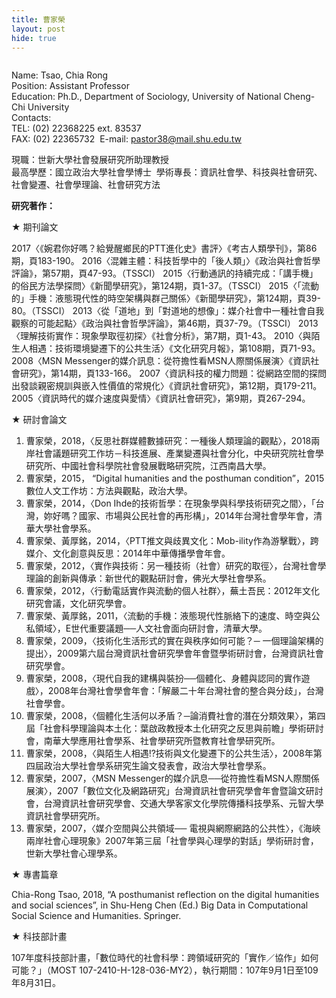 ```yaml
---
title: 曹家榮
layout: post
hide: true
---
```


<span style="max-width:30%;" class="image right"><img src="{{ 'assets/images/cao.jpg' | relative_url }}" alt="" /></span>

Name: Tsao, Chia Rong       
Position: Assistant Professor    
Education: Ph.D., Department of Sociology, University of National Cheng-Chi University    
Contacts:    
TEL: (02) 22368225 ext. 83537    
FAX: (02) 22365732 
E-mail: pastor38@mail.shu.edu.tw   

現職：世新大學社會發展研究所助理教授    
最高學歷：國立政治大學社會學博士    學術專長：資訊社會學、科技與社會研究、社會變遷、社會學理論、社會研究方法    

<p><strong>研究著作：</strong></p>

<p>★ 期刊論文</p>

2017〈《婉君你好嗎？給覺醒鄉民的PTT進化史》書評〉《考古人類學刊》，第86期，頁183-190。
2016〈混雜主體：科技哲學中的「後人類」〉《政治與社會哲學評論》，第57期，頁47-93。（TSSCI）
2015〈行動通訊的持續完成：「講手機」的俗民方法學探問〉《新聞學研究》，第124期，頁1-37。（TSSCI）
2015〈「流動的」手機：液態現代性的時空架構與群己關係〉《新聞學研究》，第124期，頁39-80。（TSSCI）
2013〈從「道地」到「對道地的想像」：媒介社會中一種社會自我觀察的可能起點〉《政治與社會哲學評論》，第46期，頁37-79。（TSSCI）
2013〈理解技術實作：現象學取徑初探〉《社會分析》，第7期，頁1-43。
2010〈與陌生人相遇：技術環境變遷下的公共生活〉《文化研究月報》，第108期，頁71-93。
2008〈MSN Messenger的媒介訊息：從符擔性看MSN人際關係展演〉《資訊社會研究》，第14期，頁133-166。
2007〈資訊科技的權力問題：從網路空間的探問出發談親密規訓與嵌入性價值的常規化〉《資訊社會研究》，第12期，頁179-211。
2005〈資訊時代的媒介速度與愛情〉《資訊社會研究》，第9期，頁267-294。

<p>★ 研討會論文</p>

1. 曹家榮，2018，〈反思社群媒體數據研究：一種後人類理論的觀點〉，2018兩岸社會議題研究工作坊－科技進展、產業變遷與社會分化，中央研究院社會學研究所、中國社會科學院社會發展戰略研究院，江西南昌大學。
2. 曹家榮，2015， “Digital humanities and the posthuman condition”，2015數位人文工作坊：方法與觀點，政治大學。
3. 曹家榮，2014，〈Don Ihde的技術哲學：在現象學與科學技術研究之間〉，「台灣，妳好嗎？國家、市場與公民社會的再形構」，2014年台灣社會學年會，清華大學社會學系。
4. 曹家榮、黃厚銘，2014，〈PTT推文與歧異文化：Mob-ility作為游擊戰〉，跨媒介、文化創意與反思：2014年中華傳播學會年會。
5. 曹家榮，2012，〈實作與技術：另一種技術（社會）研究的取徑〉，台灣社會學理論的創新與傳承：新世代的觀點研討會，佛光大學社會學系。
6. 曹家榮，2012，〈行動電話實作與流動的個人社群〉，蕪土吾民：2012年文化研究會議，文化研究學會。
7. 曹家榮、黃厚銘，2011，〈流動的手機：液態現代性脈絡下的速度、時空與公私領域〉，E世代重要議題──人文社會面向研討會，清華大學。
8. 曹家榮，2009，〈技術化生活形式的實在與秩序如何可能？─ 一個理論架構的提出〉，2009第六屆台灣資訊社會研究學會年會暨學術研討會，台灣資訊社會研究學會。
9. 曹家榮，2008，〈現代自我的建構與裝扮──個體化、身體與認同的實作遊戲〉，2008年台灣社會學會年會：「解嚴二十年台灣社會的整合與分歧」，台灣社會學會。
10. 曹家榮，2008，〈個體化生活何以矛盾？─論消費社會的潛在分類效果〉，第四屆「社會科學理論與本土化：葉啟政教授本土化研究之反思與前瞻」學術研討會，南華大學應用社會學系、社會學研究所暨教育社會學研究所。
11. 曹家榮，2008，〈與陌生人相遇!?技術與文化變遷下的公共生活〉，2008年第四屆政治大學社會學系研究生論文發表會，政治大學社會學系。
12. 曹家榮，2007，〈MSN Messenger的媒介訊息──從符擔性看MSN人際關係展演〉，2007「數位文化及網路研究」台灣資訊社會研究學會年會暨論文研討會，台灣資訊社會研究學會、交通大學客家文化學院傳播科技學系、元智大學資訊社會學研究所。
13. 曹家榮，2007，〈媒介空間與公共領域── 電視與網際網路的公共性〉，《海峽兩岸社會心理現象》2007年第三屆「社會學與心理學的對話」學術研討會，世新大學社會心理學系。

<p>★ 專書篇章</p>

Chia-Rong Tsao, 2018, “A posthumanist reflection on the digital humanities and social sciences”, in Shu-Heng Chen (Ed.) Big Data in Computational Social Science and Humanities. Springer.

<p>★ 科技部計畫</p>

107年度科技部計畫，「數位時代的社會科學：跨領域研究的「實作／協作」如何可能？」（MOST 107-2410-H-128-036-MY2），執行期間：107年9月1日至109年8月31日。